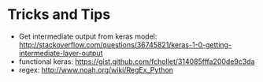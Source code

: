 # Tricks and Tips

- Get intermediate output from keras model: http://stackoverflow.com/questions/36745821/keras-1-0-getting-intermediate-layer-output
- functional keras: https://gist.github.com/fchollet/314085fffa200de9c3da
- regex: http://www.noah.org/wiki/RegEx_Python

